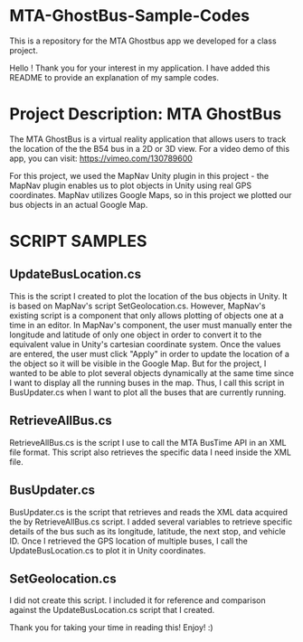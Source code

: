 # MTA-GhostBus-Sample-Codes
This is a repository for the MTA Ghostbus app we developed for a class project.

Hello ! Thank you for your interest in my application. I have added this README to provide an explanation of my sample codes.

# Project Description: MTA GhostBus
The MTA GhostBus is a virtual reality application that allows users to track the location of the the B54 bus in a 2D or 3D view. For a video demo of this app, you can visit: https://vimeo.com/130789600

For this project, we used the MapNav Unity plugin in this project - the MapNav plugin enables us to plot objects in Unity using real GPS coordinates. MapNav utilizes Google Maps, so in this project we plotted our bus objects in an actual Google Map.

# SCRIPT SAMPLES

## UpdateBusLocation.cs
This is the script I created to plot the location of the bus objects in Unity. It is based on MapNav's script SetGeolocation.cs.
However, MapNav's existing script is a component that only allows plotting of objects one at a time in an editor. In MapNav's component, the user must manually enter the longitude and latitude of only one object in order to convert it to the equivalent value in Unity's cartesian coordinate system. Once the values are entered, the user must click "Apply" in order to update the location of a the object so it will be visible in the Google Map. But for the project, I wanted to be able to plot several objects dynamically at the same time since I want to display all the running buses in the map. Thus, I call this script in BusUpdater.cs when I want to plot all the buses that are currently running.

## RetrieveAllBus.cs
RetrieveAllBus.cs is the script I use to call the MTA BusTime API in an XML file format. This script also retrieves the specific data I need inside the XML file.

## BusUpdater.cs
BusUpdater.cs is the script that retrieves and reads the XML data acquired the by RetrieveAllBus.cs script. I added several variables to retrieve specific details of the bus such as its longitude, latitude, the next stop, and vehicle ID. Once I retrieved the GPS location of multiple buses, I call the UpdateBusLocation.cs to plot it in Unity coordinates.

## SetGeolocation.cs
I did not create this script. I included it for reference and comparison against the UpdateBusLocation.cs script that I created.

Thank you for taking your time in reading this! Enjoy! :)

